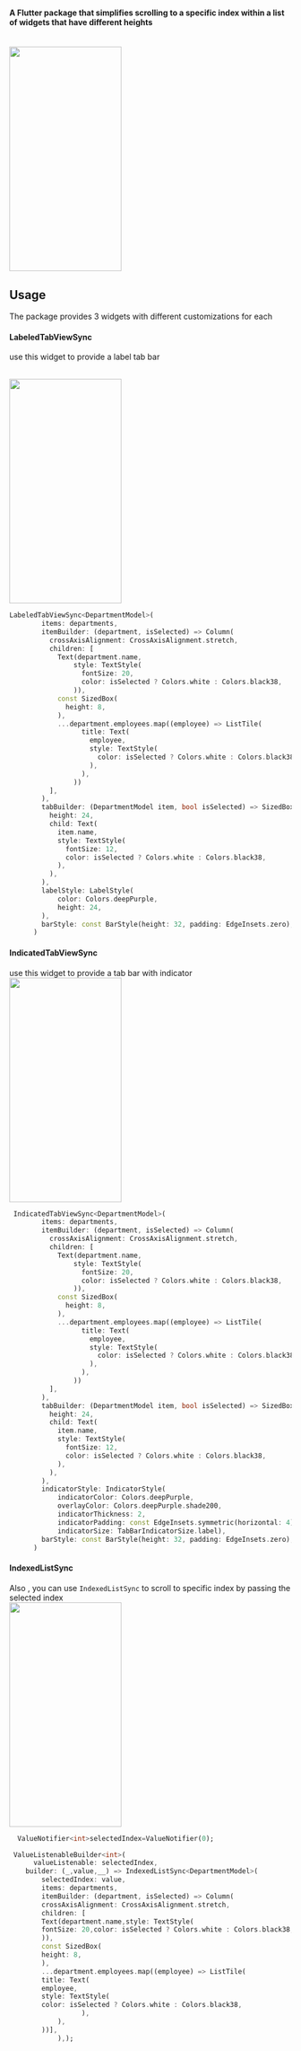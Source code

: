#### A Flutter package that simplifies scrolling to a specific index within a list of widgets that have different heights


<br><img src="https://github.com/WissamALSbenaty/Flutter-Tab-Sync/raw/main/assets/videos/flowers.gif"  width="200" height="400"><br>
## Usage
The package provides 3 widgets with different customizations for each 

#### LabeledTabViewSync
use this widget to provide a label tab bar

<br><img src="https://github.com/WissamALSbenaty/Flutter-Tab-Sync/raw/main/assets/videos/labeled.gif"  width="200" height="400"><br>
   

```dart
LabeledTabViewSync<DepartmentModel>(
        items: departments,
        itemBuilder: (department, isSelected) => Column(
          crossAxisAlignment: CrossAxisAlignment.stretch,
          children: [
            Text(department.name,
                style: TextStyle(
                  fontSize: 20,
                  color: isSelected ? Colors.white : Colors.black38,
                )),
            const SizedBox(
              height: 8,
            ),
            ...department.employees.map((employee) => ListTile(
                  title: Text(
                    employee,
                    style: TextStyle(
                      color: isSelected ? Colors.white : Colors.black38,
                    ),
                  ),
                ))
          ],
        ),
        tabBuilder: (DepartmentModel item, bool isSelected) => SizedBox(
          height: 24,
          child: Text(
            item.name,
            style: TextStyle(
              fontSize: 12,
              color: isSelected ? Colors.white : Colors.black38,
            ),
          ),
        ),
        labelStyle: LabelStyle(
            color: Colors.deepPurple,
            height: 24,
        ),
        barStyle: const BarStyle(height: 32, padding: EdgeInsets.zero),
      )
```

#### IndicatedTabViewSync
use this widget to provide a  tab bar with indicator
<br><img src="https://github.com/WissamALSbenaty/Flutter-Tab-Sync/raw/main/assets/videos/indicated.gif"  width="200" height="400"><br>

```dart
 IndicatedTabViewSync<DepartmentModel>(
        items: departments,
        itemBuilder: (department, isSelected) => Column(
          crossAxisAlignment: CrossAxisAlignment.stretch,
          children: [
            Text(department.name,
                style: TextStyle(
                  fontSize: 20,
                  color: isSelected ? Colors.white : Colors.black38,
                )),
            const SizedBox(
              height: 8,
            ),
            ...department.employees.map((employee) => ListTile(
                  title: Text(
                    employee,
                    style: TextStyle(
                      color: isSelected ? Colors.white : Colors.black38,
                    ),
                  ),
                ))
          ],
        ),
        tabBuilder: (DepartmentModel item, bool isSelected) => SizedBox(
          height: 24,
          child: Text(
            item.name,
            style: TextStyle(
              fontSize: 12,
              color: isSelected ? Colors.white : Colors.black38,
            ),
          ),
        ),
        indicatorStyle: IndicatorStyle(
            indicatorColor: Colors.deepPurple,
            overlayColor: Colors.deepPurple.shade200,
            indicatorThickness: 2,
            indicatorPadding: const EdgeInsets.symmetric(horizontal: 4),
            indicatorSize: TabBarIndicatorSize.label),
        barStyle: const BarStyle(height: 32, padding: EdgeInsets.zero),
      )
```

#### IndexedListSync
Also , you can use ```IndexedListSync``` to scroll to specific index by passing the selected index
<br><img src="https://github.com/WissamALSbenaty/Flutter-Tab-Sync/raw/main/assets/videos/indexed_list.gif"  width="200" height="400"><br>
```dart
  ValueNotifier<int>selectedIndex=ValueNotifier(0);

 ValueListenableBuilder<int>(
      valueListenable: selectedIndex,
    builder: (_,value,__) => IndexedListSync<DepartmentModel>(
        selectedIndex: value,
        items: departments,
        itemBuilder: (department, isSelected) => Column(
        crossAxisAlignment: CrossAxisAlignment.stretch,
        children: [
        Text(department.name,style: TextStyle(
        fontSize: 20,color: isSelected ? Colors.white : Colors.black38,
        )),
        const SizedBox(
        height: 8,
        ),
        ...department.employees.map((employee) => ListTile(
        title: Text(
        employee,
        style: TextStyle(
        color: isSelected ? Colors.white : Colors.black38,
                  ),
            ),
        ))],
            ),);
```



